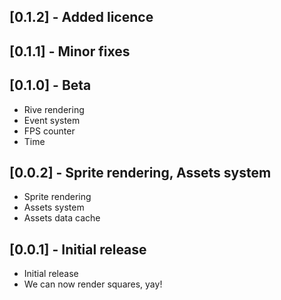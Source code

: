 ## [0.1.2] - Added licence

## [0.1.1] - Minor fixes

## [0.1.0] - Beta

- Rive rendering
- Event system
- FPS counter
- Time

## [0.0.2] - Sprite rendering, Assets system

- Sprite rendering
- Assets system
- Assets data cache

## [0.0.1] - Initial release

- Initial release
- We can now render squares, yay!
